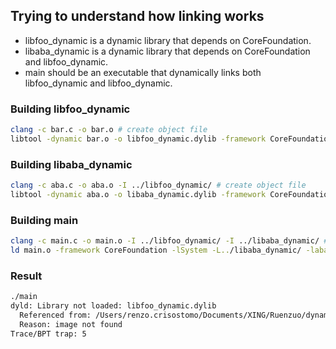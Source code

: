 ## Trying to understand how linking works

* libfoo_dynamic is a dynamic library that depends on CoreFoundation.
* libaba_dynamic is a dynamic library that depends on CoreFoundation and libfoo_dynamic.
* main should be an executable that dynamically links both libfoo_dynamic and libfoo_dynamic.

### Building libfoo_dynamic

```bash
clang -c bar.c -o bar.o # create object file
libtool -dynamic bar.o -o libfoo_dynamic.dylib -framework CoreFoundation -lSystem -macosx_version_min 10.11 # create dynamic library
```

### Building libaba_dynamic

```bash
clang -c aba.c -o aba.o -I ../libfoo_dynamic/ # create object file
libtool -dynamic aba.o -o libaba_dynamic.dylib -framework CoreFoundation -lSystem -L../libfoo_dynamic/ -lfoo_dynamic -macosx_version_min 10.11 # create dynamic library
```

### Building main

```bash
clang -c main.c -o main.o -I ../libfoo_dynamic/ -I ../libaba_dynamic/ # create object file
ld main.o -framework CoreFoundation -lSystem -L../libaba_dynamic/ -laba_dynamic -L../libfoo_dynamic -lfoo_dynamic -o main -macosx_version_min 10.11 # create binary
```

### Result

```bash
./main 
dyld: Library not loaded: libfoo_dynamic.dylib
  Referenced from: /Users/renzo.crisostomo/Documents/XING/Ruenzuo/dynamic-linking/main/./main
  Reason: image not found
Trace/BPT trap: 5
```
